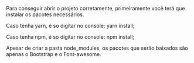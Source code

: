 Para conseguir abrir o projeto corretamente, primeiramente você terá que instalar os pacotes necessários.

Caso tenha yarn, é so digitar no console:
yarn install;

Caso tenha npm, é so digitar no console:
npm install;

Apesar de criar a pasta node_modules, os pacotes que serão baixados são apenas o Bootstrap e o Font-awesome.